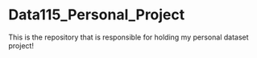 # Data115_Personal_Project
This is the repository that is responsible for holding my personal dataset project!
